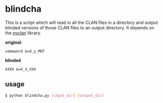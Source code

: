 # blindcha

This is a script which will read in all the CLAN files in a directory and output blinded versions of those CLAN files to an output directory. It depends on the [pyclan](https://github.com/SeedlingsBabylab/pyclan) library.

**original**:
```
someword &=d_y_MOT
```
**blinded**
```
XXXX &=X_X_XXX
```

## usage

```bash
$ python blindcha.py [input_dir] [output_dir]
```